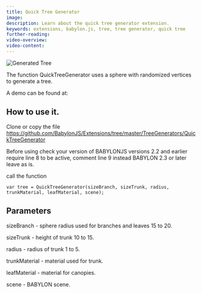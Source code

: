 ```yaml
---
title: Quick Tree Generator
image: 
description: Learn about the quick tree generator extension.
keywords: extensions, babylon.js, tree, tree generator, quick tree
further-reading:
video-overview:
video-content:
---
```


![Generated Tree ](/img/extensions/trees/quick1.png)

The function QuickTreeGenerator uses a sphere with randomized vertices to generate a tree. 

A demo can be found at: <Playground id="#LG3GS#107" title="Quick Tree Generator Example" description="Simple example of the quick tree generator."/>

## How to use it.

Clone or copy the file https://github.com/BabylonJS/Extensions/tree/master/TreeGenerators/QuickTreeGenerator

Before using check your version of BABYLONJS versions 2.2 and earlier require line 8 to be active, comment line 9 instead
BABYLON 2.3 or later leave as is.

call the function

```
var tree = QuickTreeGenerator(sizeBranch, sizeTrunk, radius, trunkMaterial, leafMaterial, scene);
```

## Parameters

sizeBranch - sphere radius used for branches and leaves 15 to 20.

sizeTrunk - height of trunk 10 to 15.

radius - radius of trunk 1 to 5.

trunkMaterial - material used for trunk.

leafMaterial - material for canopies.
 
scene - BABYLON scene. 
